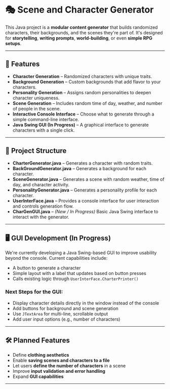 # 🎭 Scene and Character Generator

This Java project is a **modular content generator** that builds randomized characters, their backgrounds, and the scenes they're part of. It's designed for **storytelling**, **writing prompts**, **world-building**, or even **simple RPG setups**.

---

## 🚀 Features

- **Character Generation** – Randomized characters with unique traits.
- **Background Generation** – Custom backgrounds that add flavor to your characters.
- **Personality Generation** – Assigns random personalities to deepen character uniqueness.
- **Scene Generation** – Includes random time of day, weather, and number of people in the scene.
- **Interactive Console Interface** – Choose what to generate through a simple command-line interface.
- **Java Swing GUI (In Progress)** – A graphical interface to generate characters with a single click.

---

## 📁 Project Structure

- **CharterGenerator.java** – Generates a character with random traits.
- **BackGroundGenerator.java** – Generates a background for each character.
- **SceneGenerator.java** – Generates a scene with random weather, time of day, and character activity.
- **PersonalityGenerator.java** – Generates a personality profile for each character.
- **UserInterFace.java** – Provides a console interface for user interaction and controls generation flow.
- **CharGenGUI.java** – *(New / In Progress)* Basic Java Swing interface to interact with the generator.

---

## 🖥️ GUI Development (In Progress)

We're currently developing a Java Swing-based GUI to improve usability beyond the console. Current capabilities include:

- A button to generate a character
- Simple layout with a label that updates based on button presses
- Calls existing logic through `UserInterFace.CharterPrinter()`

### Next Steps for the GUI:
- Display character details directly in the window instead of the console
- Add buttons for background and scene generation
- Use `JTextArea` for multi-line, scrollable output
- Add user input options (e.g., number of characters)

---

## 🛠️ Planned Features

- Define **clothing aesthetics**
- Enable **saving scenes and characters to a file**
- Let users **define the number of characters** in a scene
- Improve **input validation and error handling**
- Expand **GUI capabilities**

---